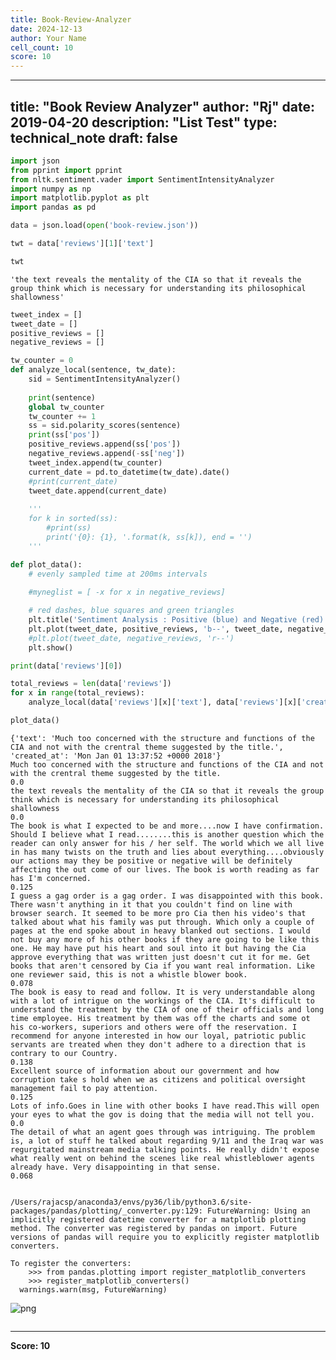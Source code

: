 ```yaml
---
title: Book-Review-Analyzer
date: 2024-12-13
author: Your Name
cell_count: 10
score: 10
---
```


---
title: "Book Review Analyzer"
author: "Rj"
date: 2019-04-20
description: "List Test"
type: technical_note
draft: false
---

```python
import json
from pprint import pprint
from nltk.sentiment.vader import SentimentIntensityAnalyzer
import numpy as np
import matplotlib.pyplot as plt
import pandas as pd
```


```python
data = json.load(open('book-review.json'))
```


```python
twt = data['reviews'][1]['text']
```


```python
twt
```




    'the text reveals the mentality of the CIA so that it reveals the group think which is necessary for understanding its philosophical shallowness'




```python
tweet_index = []
tweet_date = []
positive_reviews = []
negative_reviews = []
```


```python
tw_counter = 0
def analyze_local(sentence, tw_date):
    sid = SentimentIntensityAnalyzer()
    
    print(sentence)
    global tw_counter
    tw_counter += 1
    ss = sid.polarity_scores(sentence)
    print(ss['pos'])
    positive_reviews.append(ss['pos'])
    negative_reviews.append(-ss['neg'])    
    tweet_index.append(tw_counter)
    current_date = pd.to_datetime(tw_date).date()
    #print(current_date)
    tweet_date.append(current_date)
    
    '''
    for k in sorted(ss):
        #print(ss)
        print('{0}: {1}, '.format(k, ss[k]), end = '')
    '''
```


```python
def plot_data():
    # evenly sampled time at 200ms intervals
    
    #myneglist = [ -x for x in negative_reviews]

    # red dashes, blue squares and green triangles
    plt.title('Sentiment Analysis : Positive (blue) and Negative (red)')
    plt.plot(tweet_date, positive_reviews, 'b--', tweet_date, negative_reviews, 'r--')
    #plt.plot(tweet_date, negative_reviews, 'r--')
    plt.show()
```


```python
print(data['reviews'][0])    

total_reviews = len(data['reviews'])
for x in range(total_reviews):
    analyze_local(data['reviews'][x]['text'], data['reviews'][x]['created_at'])

plot_data() 
```

    {'text': 'Much too concerned with the structure and functions of the CIA and not with the crentral theme suggested by the title.', 'created_at': 'Mon Jan 01 13:37:52 +0000 2018'}
    Much too concerned with the structure and functions of the CIA and not with the crentral theme suggested by the title.
    0.0
    the text reveals the mentality of the CIA so that it reveals the group think which is necessary for understanding its philosophical shallowness
    0.0
    The book is what I expected to be and more....now I have confirmation. Should I believe what I read........this is another question which the reader can only answer for his / her self. The world which we all live in has many twists on the truth and lies about everything....obviously our actions may they be positive or negative will be definitely affecting the out come of our lives. The book is worth reading as far has I'm concerned.
    0.125
    I guess a gag order is a gag order. I was disappointed with this book. There wasn't anything in it that you couldn't find on line with browser search. It seemed to be more pro Cia then his video's that talked about what his family was put through. Which only a couple of pages at the end spoke about in heavy blanked out sections. I would not buy any more of his other books if they are going to be like this one. He may have put his heart and soul into it but having the Cia approve everything that was written just doesn't cut it for me. Get books that aren't censored by Cia if you want real information. Like one reviewer said, this is not a whistle blower book.
    0.078
    The book is easy to read and follow. It is very understandable along with a lot of intrigue on the workings of the CIA. It's difficult to understand the treatment by the CIA of one of their officials and long time employee. His treatment by them was off the charts and some ot his co-workers, superiors and others were off the reservation. I recommend for anyone interested in how our loyal, patriotic public servants are treated when they don't adhere to a direction that is contrary to our Country.
    0.138
    Excellent source of information about our government and how corruption take s hold when we as citizens and political oversight management fail to pay attention.
    0.125
    Lots of info.Goes in line with other books I have read.This will open your eyes to what the gov is doing that the media will not tell you.
    0.0
    The detail of what an agent goes through was intriguing. The problem is, a lot of stuff he talked about regarding 9/11 and the Iraq war was regurgitated mainstream media talking points. He really didn't expose what really went on behind the scenes like real whistleblower agents already have. Very disappointing in that sense.
    0.068


    /Users/rajacsp/anaconda3/envs/py36/lib/python3.6/site-packages/pandas/plotting/_converter.py:129: FutureWarning: Using an implicitly registered datetime converter for a matplotlib plotting method. The converter was registered by pandas on import. Future versions of pandas will require you to explicitly register matplotlib converters.
    
    To register the converters:
    	>>> from pandas.plotting import register_matplotlib_converters
    	>>> register_matplotlib_converters()
      warnings.warn(msg, FutureWarning)



    
![png](/mlnotes/images/book-review-analyzer_8_2.png)
    



```python

```


---
**Score: 10**